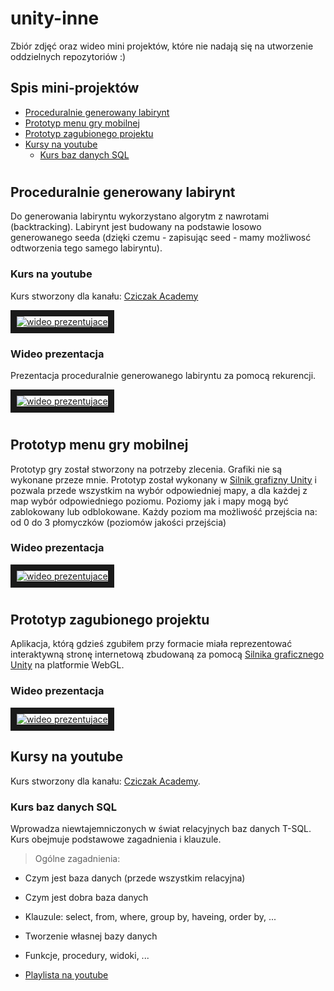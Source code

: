 # unity-inne
Zbiór zdjęć oraz wideo mini projektów, które nie nadają się na utworzenie oddzielnych repozytoriów :)

## Spis mini-projektów
- [Proceduralnie generowany labirynt](#proceduralnie-generowany-labirynt)
- [Prototyp menu gry mobilnej](#prototyp-menu-gry-mobilnej)
- [Prototyp zagubionego projektu](#prototyp-zagubionego-projektu)
- [Kursy na youtube](#kursy-na-youtube)
  - [Kurs baz danych SQL](#kurs-baz-danych-sql)
#

## Proceduralnie generowany labirynt
Do generowania labiryntu wykorzystano algorytm z nawrotami (backtracking). Labirynt jest budowany na podstawie losowo generowanego seeda (dzięki czemu - zapisując seed - mamy możliwosć odtworzenia tego samego labiryntu).

### Kurs na youtube

Kurs stworzony dla kanału: [Cziczak Academy](https://www.youtube.com/channel/UClDKjGJE41b32RJKieos_IA)

<a align='center' href="http://www.youtube.com/watch?feature=player_embedded&v=3264A7bUkDs
" target="_blank"><img src="http://img.youtube.com/vi/3264A7bUkDs/0.jpg" 
alt="wideo prezentujace" border="10" /></a>

### Wideo prezentacja

Prezentacja proceduralnie generowanego labiryntu za pomocą rekurencji.

<a align='center' href="http://www.youtube.com/watch?feature=player_embedded&v=GwcVJSs-zGQ
" target="_blank"><img src="http://img.youtube.com/vi/GwcVJSs-zGQ/0.jpg" 
alt="wideo prezentujace" border="10" /></a>

#

## Prototyp menu gry mobilnej
Prototyp gry został stworzony na potrzeby zlecenia. Grafiki nie są wykonane przeze mnie. Prototyp został wykonany w [Silnik grafizny Unity](https://unity3d.com/) i pozwala przede wszystkim na wybór odpowiedniej mapy, a dla każdej z map wybór odpowiedniego poziomu. Poziomy jak i mapy mogą być zablokowany lub odblokowane. Każdy poziom ma możliwość przejścia na: od 0 do 3 płomyczków (poziomów jakości przejścia)

### Wideo prezentacja

<a align='center' href="http://www.youtube.com/watch?feature=player_embedded&v=eQEpCDOQBoc
" target="_blank"><img src="http://img.youtube.com/vi/eQEpCDOQBoc/0.jpg" 
alt="wideo prezentujace" border="10" /></a>

#

## Prototyp zagubionego projektu
Aplikacja, którą gdzieś zgubiłem przy formacie miała reprezentować interaktywną stronę internetową zbudowaną za pomocą [Silnika graficznego Unity](https://unity3d.com/) na platformie WebGL.

### Wideo prezentacja

<a align='center' href="http://www.youtube.com/watch?feature=player_embedded&v=ytvNBK6Br_4
" target="_blank"><img src="http://img.youtube.com/vi/ytvNBK6Br_4/0.jpg" 
alt="wideo prezentujace" border="10" /></a>

## Kursy na youtube
Kurs stworzony dla kanału: [Cziczak Academy](https://www.youtube.com/channel/UClDKjGJE41b32RJKieos_IA).

### Kurs baz danych SQL
 Wprowadza niewtajemniczonych w świat relacyjnych baz danych T-SQL. Kurs obejmuje podstawowe zagadnienia i klauzule.
 
 > Ogólne zagadnienia:
 - Czym jest baza danych (przede wszystkim relacyjna)
 - Czym jest dobra baza danych
 - Klauzule: select, from, where, group by, haveing, order by, ...
 - Tworzenie własnej bazy danych
 - Funkcje, procedury, widoki, ...

- [Playlista na youtube](https://www.youtube.com/watch?v=zIFdcT0Iu9U&list=PLk6mhiZKpyW73RVcjcsi8kRMLzKKd55z6)

#
